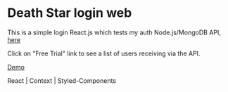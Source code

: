 # Death Star login web

This is a simple login React.js which tests my auth Node.js/MongoDB API, [here](https://github.com/alexbelloni/deathstart-authapi)  
  
Click on "Free Trial" link to see a list of users receiving via the API.

[Demo](https://deathstar-web.vercel.app/)  

React | Context | Styled-Components
